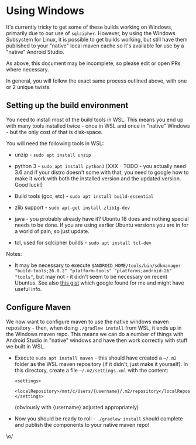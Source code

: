 # Using Windows

It's currently tricky to get some of these builds working on Windows, primarily due to our use of `sqlcipher`. However, by using the Windows Subsystem for Linux, it is possible to get builds working, but still have them published to your "native" local maven cache so it's available for use by a "native" Android Studio.

As above, this document may be incomplete, so please edit or open PRs where necessary.

In general, you will follow the exact same process outlined above, with one or 2 unique twists.

## Setting up the build environment

You need to install most of the build tools in WSL. This means you end up with many tools installed twice - once in WSL and once in "native" Windows - but the only cost of that is disk-space.

You will need the following tools in WSL:

* unzip - `sudo apt install unzip`

* python 3 - `sudo apt install python3` (XXX - TODO - you actually need 3.6
  and if your distro doesn't some with that, you need to google how to make it
  work with both the installed version and the updated version. Good luck!)

* Build tools (gcc, etc) - `sudo apt install build-essential`

* zlib support - `sudo apt-get install zlib1g-dev`

* java - you probably already have it? Ubuntu 18 does and nothing special needs
  to be done. If you are using earlier Ubuntu versions you are in for a world of
  pain, so just update.

* tcl, used for sqlcipher builds - `sudo apt install tcl-dev`

Notes:

* It may be necessary to execute `$ANDROID_HOME/tools/bin/sdkmanager "build-tools;26.0.2" "platform-tools" "platforms;android-26" "tools"`,
  but may not - it didn't seem to be necessary on recent Ubuntus. See also 
  [this gist](https://gist.github.com/fdmnio/fd42caec2e5a7e93e12943376373b7d0)
  which google found for me and might have useful info.

## Configure Maven

We now want to configure maven to use the native windows maven repository - then,
when doing `./gradlew install` from WSL, it ends up in the Windows maven repo.
This means we can do a number of things with Android Studio in "native" windows
and have then work correctly with stuff we built in WSL.

* Execute `sudo apt install maven` - this should have created a `~/.m2` folder as the WSL maven repository (if it didn't, just make it yourself). In this directory, create a file `~/.m2/settings.xml` with the content:

    ```
    <settings>
      <localRepository>/mnt/c/Users/{username}/.m2/repository</localRepository>
    </settings>
    ```

  (obviously with {username} adjusted appropriately)

* Now you should be ready to roll - `./gradlew install` should complete and publish the components to your native maven repo!

\o/
